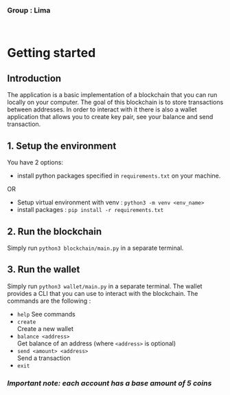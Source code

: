 ### **Group : Lima**
<br>

# Getting started  
## Introduction
The application is a basic implementation of a blockchain that you can run locally on your computer. The goal of this blockchain is to store transactions between addresses. In order to interact with it there is also a wallet application that allows you to create key pair, see your balance and send transaction.

## 1. Setup the environment
You have 2 options:
- install python packages specified in `requirements.txt` on your machine.

OR

- Setup virtual environment with venv : ```python3 -m venv <env_name>```
- install packages : ```pip install -r requirements.txt```

## 2. Run the blockchain

Simply run ```python3 blockchain/main.py``` in a separate terminal.

## 3. Run the wallet

Simply run ```python3 wallet/main.py``` in a separate terminal. The wallet provides a CLI that you can use to interact with the blockchain. The commands are the following :
- ```help```
    See commands
- ```create```  
    Create a new wallet
- ```balance <address>```  
    Get balance of an address (where ```<address>``` is optional)
- ```send <amount> <address>```  
    Send a transaction
- ```exit```

### ***Important note: each account has a base amount of 5 coins***
